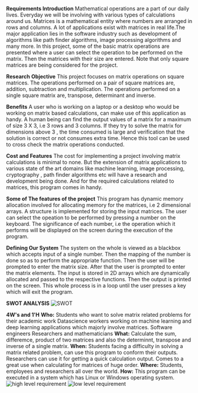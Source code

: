 **Requirements
Introduction**
Mathematical operations are a part of our daily lives. Everyday we will be involving with various types of calculations around us. Matrices is a mathematical entity where numbers are arranged in rows and columns. A lot of applications exist with matrices in real life.The major application lies in the software industry such as development of algorithms like path finder algorithms, image processing algorithms and many more.
In this project, some of the basic matrix operations are presented where a user can select the operation to be performed on the matrix. Then the matrices with their size are entered. Note that only square matrices are being considered for the project.

**Research**
**Objective**
This project focuses on matrix operations on square matrices. The operations performed on a pair of square matrices are, addition, subtraction and multiplication. The operations performed on a single square matrix are, transpose, determinant and inverse.

**Benefits**
A user who is working on a laptop or a desktop who would be working on matrix based calculations, can make use of this application as handy. A human being can find the output values of a matrix for a maximum of size 3 X 3, i.e 3 rows and 3 columns. If they try to solve the matrix for dimensions above 3 , the time consumed is large and verification that the solution is correct or not consumes extra time. Hence this tool can be used to cross check the matrix operations conducted.

**Cost and Features**
The cost for implementing a project involving matrix calculations is minimal to none. But the extension of matrix applications to various state of the art domains like machine learning, image processing, cryptography , path finder algorithms etc will have a research and development being done. And for the required calculations related to matrices, this program comes in handy.

**Some of The features of the project**
This program has dynamic memory allocation involved for allocating memory for the matrices, i.e 2 dimensional arrays. A structure is implemented for storing the input matrices. The user can select the opeation to be performed by pressing a number on the keyboard. The significance of each number, i.e the operation which it performs will be displayed on the screen during the execution of the program.

**Defining Our System**
The system on the whole is viewed as a blackbox which accepts input of a single number. Then the mapping of the number is done so as to perform the appropriate function. Then the user will be prompted to enter the matrix size. After that the user is prompted to enter the matrix elements. The input is stored in 2D arrays which are dynamically allocated and passed to the respective functions. Then the output is printed on the screen. This whole process is in a loop until the user presses a key which will exit the program.

**SWOT ANALYSIS**
![SWOT](https://user-images.githubusercontent.com/59051114/160128603-2bf799df-0030-4347-bf44-f9c9391c6052.png)

**4W's and 1'H**
**Who:**
Students who want to solve matrix related problems for their academic work
Datascience workers working on machine learning and deep learning applications which majorly involve matrices.
Software engineers
Researchers and mathematicians
**What:**
Calculate the sum, differemce, product of two matrices and also the determinnt, transpose and inverse of a single matrix.
**When:**
Students facing a difficulty in solving a matrix related problem, can use this program to conform their outputs.
Researchers can use it for getting a quick calculation output.
Comes to a great use when calculating for matrices of huge order.
**Where:**
Students, employees and researchers all over the world.
**How:**
This program can be executed in a system which has Linux or Windows operating system.
![high level requirement](https://user-images.githubusercontent.com/59051114/160135109-520e9bd9-44fc-436b-8ea6-ae366a7d4ea2.png)
![low level requirement](https://user-images.githubusercontent.com/59051114/160135157-aa261e59-fdc9-4bc9-89a6-8a17820e1655.png)

